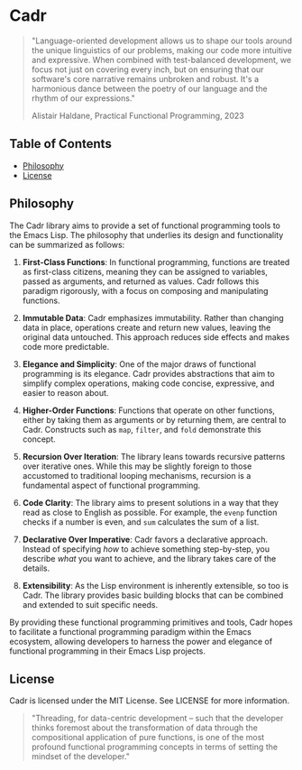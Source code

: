 # Cadr

>"Language-oriented development allows us to shape our tools around the unique linguistics of our problems, making our code more intuitive and expressive. When combined with test-balanced development, we focus not just on covering every inch, but on ensuring that our software's core narrative remains unbroken and robust. It's a harmonious dance between the poetry of our language and the rhythm of our expressions."
>
>Alistair Haldane, Practical Functional Programming, 2023


## Table of Contents

- [Philosophy](#philosophy)
- [License](#license)


## Philosophy

The Cadr library aims to provide a set of functional programming tools to the Emacs Lisp. The philosophy that underlies its design and functionality can be summarized as follows:

1. **First-Class Functions**: In functional programming, functions are treated as first-class citizens, meaning they can be assigned to variables, passed as arguments, and returned as values. Cadr follows this paradigm rigorously, with a focus on composing and manipulating functions.

2. **Immutable Data**: Cadr emphasizes immutability. Rather than changing data in place, operations create and return new values, leaving the original data untouched. This approach reduces side effects and makes code more predictable.

3. **Elegance and Simplicity**: One of the major draws of functional programming is its elegance. Cadr provides abstractions that aim to simplify complex operations, making code concise, expressive, and easier to reason about.

4. **Higher-Order Functions**: Functions that operate on other functions, either by taking them as arguments or by returning them, are central to Cadr. Constructs such as `map`, `filter`, and `fold` demonstrate this concept.

5. **Recursion Over Iteration**: The library leans towards recursive patterns over iterative ones. While this may be slightly foreign to those accustomed to traditional looping mechanisms, recursion is a fundamental aspect of functional programming.

6. **Code Clarity**: The library aims to present solutions in a way that they read as close to English as possible. For example, the `evenp` function checks if a number is even, and `sum` calculates the sum of a list.

7. **Declarative Over Imperative**: Cadr favors a declarative approach. Instead of specifying _how_ to achieve something step-by-step, you describe _what_ you want to achieve, and the library takes care of the details.

8. **Extensibility**: As the Lisp environment is inherently extensible, so too is Cadr. The library provides basic building blocks that can be combined and extended to suit specific needs.

By providing these functional programming primitives and tools, Cadr hopes to facilitate a functional programming paradigm within the Emacs ecosystem, allowing developers to harness the power and elegance of functional programming in their Emacs Lisp projects.


## License
Cadr is licensed under the MIT License. See LICENSE for more information.


>"Threading, for data-centric development – such that the developer thinks foremost about the transformation of data through the compositional application of pure functions, is one of the most profound functional programming concepts in terms of setting the mindset of the developer."
